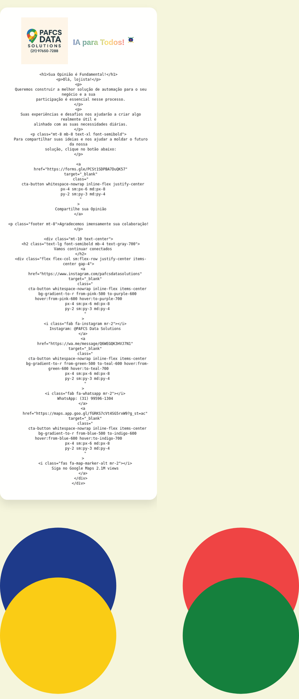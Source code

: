 <!DOCTYPE html>
<html lang="pt-br">
<head>
  <meta charset="UTF-8" />
  <meta name="viewport" content="width=device-width, initial-scale=1.0" />
  <title>IA para Todos!</title>

  <!-- Font Awesome -->
  <link
    rel="stylesheet"
    href="https://cdnjs.cloudflare.com/ajax/libs/font-awesome/6.5.0/css/all.min.css"
  />

  <!-- Google Fonts -->
  <link rel="preconnect" href="https://fonts.googleapis.com" />
  <link rel="preconnect" href="https://fonts.gstatic.com" crossorigin />
  <link
    href="https://fonts.googleapis.com/css2?family=Poppins:wght@400;600;700&display=swap"
    rel="stylesheet"
  />

  <!-- Tailwind CDN -->
  <script src="https://cdn.tailwindcss.com"></script>

  <style>
    html, body {
      min-height: 100vh;
      margin: 0;
      padding: 0;
      background-color: #F5F5DC;
      font-family: 'Poppins', sans-serif;
      overflow-x: hidden;
    }

    .background-svg {
      position: fixed;
      top: 0; left: 0;
      width: 100%; height: 100%;
      z-index: 0;
    }

    .container {
      position: relative;
      z-index: 10;
      max-width: 600px;
      margin: 4rem auto 2rem;
      padding: 2rem 1.5rem;
      background: rgba(255,255,255,0.95);
      border-radius: 1.5rem;
      box-shadow: 0 15px 30px rgba(0,0,0,0.1);
      text-align: center;
      transition: .3s ease;
    }
    .container:hover {
      transform: translateY(-3px) scale(1.01);
      box-shadow: 0 20px 40px rgba(0,0,0,0.2);
    }

    h1 {
      color: #1e3a8a;
      font-size: 2.2rem;
      font-weight: 700;
      margin-bottom: .5rem;
    }
    p {
      color: #555;
      font-size: 1rem;
      margin-bottom: .5rem;
    }
    .footer {
      color: #777;
      font-size: .875rem;
    }

    .cta-button {
      display: inline-block;
      background-image: linear-gradient(45deg,#1e3a8a,#15803d);
      color: #fff;
      text-decoration: none;
      border-radius: 9999px;
      font-weight: 700;
      font-size: 1.2rem;
      box-shadow: 0 5px 15px rgba(0,0,0,0.15);
      transition: .3s ease;
    }
    .cta-button:hover {
      background-image: linear-gradient(45deg,#172e71,#116930);
      box-shadow: 0 8px 20px rgba(0,0,0,0.2);
    }

    .logo-container {
      display: flex;
      align-items: center;
      justify-content: center;
      gap: 1rem;
      margin-bottom: 1.5rem;
    }
    .logo {
      max-width: 150px;
      height: auto;
    }

    .gradient-title {
      font-size: 1.5rem;
      font-weight: 700;
      background: linear-gradient(90deg,#1e3a8a,#15803d,#facc15,#ef4444);
      -webkit-background-clip: text;
      -webkit-text-fill-color: transparent;
      text-shadow: 0 0 4px rgba(255,255,255,0.8);
      white-space: nowrap;
    }

    .pulse-icon {
      animation: pulseMove 3s ease-in-out infinite;
    }
    @keyframes pulseMove {
      0%   { transform: scale(1);   opacity: .9; }
      50%  { transform: scale(1.1); opacity: 1;  }
      100% { transform: scale(1);   opacity: .9; }
    }

    @media (min-width: 640px) {
      h1 { font-size: 3rem; }
      p  { font-size: 1.125rem; }
    }
    @media (max-width: 640px) {
      .gradient-title { font-size: 1rem; }
      .logo           { max-width: 120px; }
    }
  </style>
</head>

<body>
  <!-- Fundo animado -->
  <svg
    class="background-svg"
    viewBox="0 0 1440 800"
    xmlns="http://www.w3.org/2000/svg"
  >
    <circle cx="280"  cy="280" r="280" fill="#1e3a8a" />
    <circle cx="1160" cy="280" r="280" fill="#ef4444" />
    <circle cx="280"  cy="520" r="280" fill="#facc15" />
    <circle cx="1160" cy="520" r="280" fill="#15803d" />
  </svg>

  <!-- Conteúdo principal -->
  <div class="container">
    <div class="logo-container">
      <img src="Logo.jpeg" alt="Logo PAFCS Data Solutions" class="logo" />
      <div class="flex items-center gap-2">
        <span class="gradient-title">IA para Todos!</span>
        <svg
          class="pulse-icon"
          viewBox="0 0 48 48"
          width="32"
          height="32"
          xmlns="http://www.w3.org/2000/svg"
        >
          <circle cx="24" cy="24" r="10" fill="#1e3a8a" />
          <path
            d="M12 12 C18 18, 30 18, 36 12"
            stroke="#15803d"
            stroke-width="2"
            fill="none"
          />
          <path
            d="M12 36 C18 30, 30 30, 36 36"
            stroke="#facc15"
            stroke-width="2"
            fill="none"
          />
          <circle cx="24" cy="24" r="3" fill="#ef4444" />
        </svg>
      </div>
    </div>

    <h1>Sua Opinião é Fundamental!</h1>
    <p>Olá, lojista!</p>
    <p>
      Queremos construir a melhor solução de automação para o seu negócio e a sua
      participação é essencial nesse processo.
    </p>
    <p>
      Suas experiências e desafios nos ajudarão a criar algo realmente útil e
      alinhado com as suas necessidades diárias.
    </p>
    <p class="mt-8 mb-8 text-xl font-semibold">
      Para compartilhar suas ideias e nos ajudar a moldar o futuro da nossa
      solução, clique no botão abaixo:
    </p>

    <a
      href="https://forms.gle/PCSt1SDPBA7DuQK57"
      target="_blank"
      class="
        cta-button whitespace-nowrap inline-flex justify-center
        px-4 sm:px-6 md:px-8
        py-2 sm:py-3 md:py-4
      "
    >
      Compartilhe sua Opinião
    </a>

    <p class="footer mt-8">Agradecemos imensamente sua colaboração!</p>

    <div class="mt-10 text-center">
      <h2 class="text-lg font-semibold mb-4 text-gray-700">
        Vamos continuar conectados
      </h2>
      <div class="flex flex-col sm:flex-row justify-center items-center gap-4">
        <a
          href="https://www.instagram.com/pafcsdatasolutions"
          target="_blank"
          class="
            cta-button whitespace-nowrap inline-flex items-center
            bg-gradient-to-r from-pink-500 to-purple-600 hover:from-pink-600 hover:to-purple-700
            px-4 sm:px-6 md:px-8
            py-2 sm:py-3 md:py-4
          "
        >
          <i class="fab fa-instagram mr-2"></i>
          Instagram: @PAFCS Data Solutions
        </a>
        <a
          href="https://wa.me/message/Q6WEGQK3HVJ7N1"
          target="_blank"
          class="
            cta-button whitespace-nowrap inline-flex items-center
            bg-gradient-to-r from-green-500 to-teal-600 hover:from-green-600 hover:to-teal-700
            px-4 sm:px-6 md:px-8
            py-2 sm:py-3 md:py-4
          "
        >
          <i class="fab fa-whatsapp mr-2"></i>
          WhatsApp: (31) 99596-1304
        </a>
        <a
          href="https://maps.app.goo.gl/fGRKS7cVt4SG5rxW9?g_st=ac"
          target="_blank"
          class="
            cta-button whitespace-nowrap inline-flex items-center
            bg-gradient-to-r from-blue-500 to-indigo-600 hover:from-blue-600 hover:to-indigo-700
            px-4 sm:px-6 md:px-8
            py-2 sm:py-3 md:py-4
          "
        >
          <i class="fas fa-map-marker-alt mr-2"></i>
          Siga no Google Maps 2.1M views
        </a>
      </div>
    </div>
  </div>

  <!-- Script de animação das bolhas -->
<script>
  document.addEventListener('DOMContentLoaded', () => {
    const svg = document.querySelector('svg.background-svg');
    const circles = Array.from(svg.querySelectorAll('circle'));
    let vw = window.innerWidth;
    let vh = window.innerHeight;

    window.addEventListener('resize', () => {
      vw = window.innerWidth;
      vh = window.innerHeight;
    });

    const data = circles.map((c) => {
      const initR = parseFloat(c.getAttribute('r'));
      return {
        el: c,
        x: +c.getAttribute('cx'),
        y: +c.getAttribute('cy'),
        r: initR,
        vx: (Math.random() * 0.35 + 0.15) * (Math.random() < 0.5 ? -1 : 1),
        vy: (Math.random() * 0.35 + 0.15) * (Math.random() < 0.5 ? -1 : 1),
        vr: (Math.random() * 0.06 + 0.02) * (Math.random() < 0.5 ? -1 : 1),
        rMin: initR * 0.85,
        rMax: initR * 1.13
      };
    });

    function animate() {
      data.forEach((d) => {
        d.x += d.vx;
        d.y += d.vy;
        d.r += d.vr;

        if (d.x - d.r < 0 || d.x + d.r > vw) d.vx *= -1;
        if (d.y - d.r < 0 || d.y + d.r > vh) d.vy *= -1;
        if (d.r < d.rMin || d.r > d.rMax) d.vr *= -1;

        d.el.setAttribute('cx', d.x);
        d.el.setAttribute('cy', d.y);
        d.el.setAttribute('r', d.r);
      });

      requestAnimationFrame(animate);
    }

    animate();
  });
</script>
</body>
</html>
